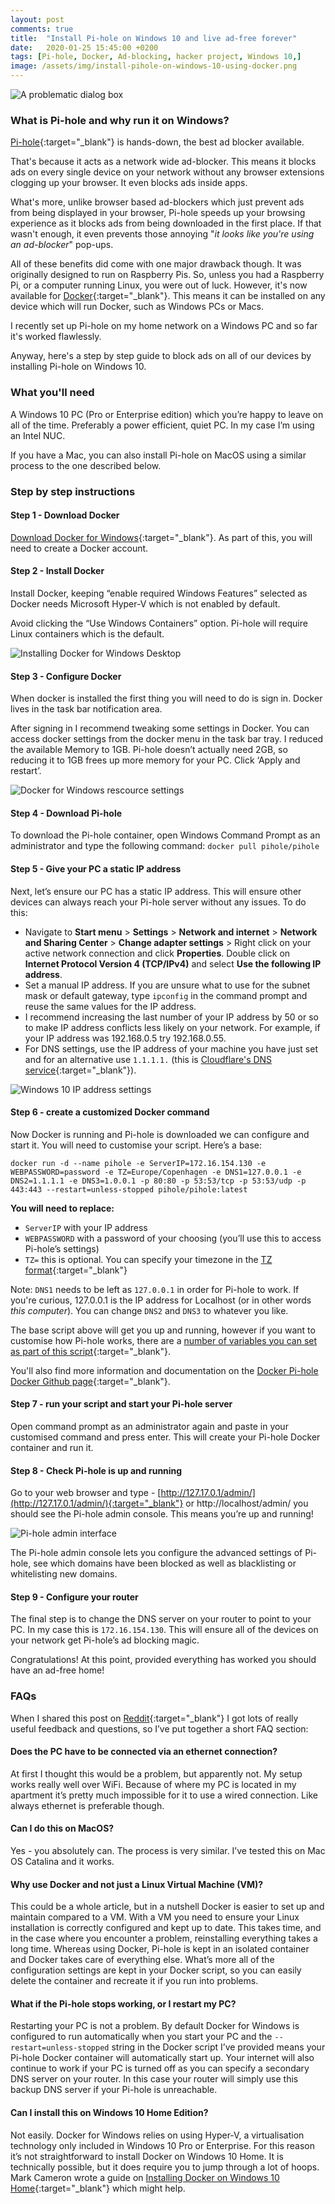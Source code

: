 ```yaml
---
layout: post
comments: true
title:  "Install Pi-hole on Windows 10 and live ad-free forever"
date:   2020-01-25 15:45:00 +0200
tags: [Pi-hole, Docker, Ad-blocking, hacker project, Windows 10,]
image: /assets/img/install-pihole-on-windows-10-using-docker.png
---
```

![A problematic dialog box]({{site.baseurl}}/assets/img/install-pihole-on-windows-10-using-docker.png)

### What is Pi-hole and why run it on Windows?

[Pi-hole](https://pi-hole.net/){:target="_blank"} is hands-down, the best ad blocker available.  

That's because it acts as a network wide ad-blocker. This means it blocks ads on every single device on your network without any browser extensions clogging up your browser. It even blocks ads inside apps.  

What's more, unlike browser based ad-blockers which just prevent ads from being displayed in your browser, Pi-hole speeds up your browsing experience as it blocks ads from being downloaded in the first place. If that wasn't enough, it even prevents those annoying "*it looks like you're using an ad-blocker*" pop-ups.

All of these benefits did come with one major drawback though. It was originally designed to run on Raspberry Pis. So, unless you had a Raspberry Pi, or a computer running Linux, you were out of luck. However, it's now available for [Docker](https://www.docker.com){:target="_blank"}. This means it can be installed on any device which will run Docker, such as Windows PCs or Macs.

I recently set up Pi-hole on my home network on a Windows PC and so far it's worked flawlessly.  

Anyway, here's a step by step guide to block ads on all of our devices by installing Pi-hole on Windows 10. 


### What you'll need
A Windows 10 PC (Pro or Enterprise edition) which you’re happy to leave on all of the time. Preferably a power efficient, quiet PC. In my case I’m using an Intel NUC.

If you have a Mac, you can also install Pi-hole on MacOS using a similar process to the one described below.

### Step by step instructions

#### Step 1 - Download Docker
 [Download Docker for Windows](https://www.docker.com/products/docker-desktop){:target="_blank"}. As part of this, you will need to create a Docker account.
#### Step 2 - Install Docker
Install Docker, keeping “enable required Windows Features” selected as Docker needs Microsoft Hyper-V which is not enabled by default. 

Avoid clicking the “Use Windows Containers” option. Pi-hole will require Linux containers which is the default. 

![Installing Docker for Windows Desktop]({{site.baseurl}}/assets/img/1-install-docker-windows.png)
#### Step 3 - Configure Docker
When docker is installed the first thing  you will need to do is sign in. Docker lives in the task bar notification area. 

After signing in I recommend tweaking some settings in Docker. You can access docker settings from the docker menu in the task bar tray. I reduced the available Memory to 1GB. Pi-hole doesn’t actually need 2GB, so reducing it to 1GB frees up more memory for your PC. Click ‘Apply and restart’.

![Docker for Windows rescource settings]({{site.baseurl}}/assets/img/2-docker-windows-resources-configuration.png)
#### Step 4 - Download Pi-hole
To download the Pi-hole container, open Windows Command Prompt as an administrator and type the following command: ```docker pull pihole/pihole``` 
#### Step 5 - Give your PC a static IP address
Next, let’s ensure our PC has a static IP address. This will ensure other devices can always reach your Pi-hole server without any issues. To do this:
- Navigate to **Start menu** > **Settings** > **Network and internet** > **Network and Sharing Center** > **Change adapter settings** > Right click on your active network connection and click **Properties**. Double click on **Internet Protocol Version 4 (TCP/IPv4)** and select **Use the following IP address**.  
- Set a manual IP address. If you are unsure what to use for the subnet mask or default gateway, type ```ipconfig``` in the command prompt and reuse the same values for the IP address. 
- I recommend increasing the last number of your IP address by 50 or so to make IP address conflicts less likely on your network. For example, if your IP address was 192.168.0.5 try 192.168.0.55.  
- For DNS settings, use the IP address of your machine you have just set and for an alternative use ```1.1.1.1.``` (this is [Cloudflare's DNS service](https://1.1.1.1/dns/){:target="_blank"}).

![Windows 10 IP address settings]({{site.baseurl}}/assets/img/3-windows-change-to-static-ip.png)

#### Step 6 - create a customized Docker command
Now Docker is running and Pi-hole is downloaded we can configure and start it. You will need to customise your script. Here’s a base:


```docker run -d --name pihole -e ServerIP=172.16.154.130 -e WEBPASSWORD=password -e TZ=Europe/Copenhagen -e DNS1=127.0.0.1 -e DNS2=1.1.1.1 -e DNS3=1.0.0.1 -p 80:80 -p 53:53/tcp -p 53:53/udp -p 443:443 --restart=unless-stopped pihole/pihole:latest```

**You will need to replace:** 
- ```ServerIP``` with your IP address
- ```WEBPASSWORD``` with a password of your choosing (you’ll use this to access Pi-hole’s settings)
- ```TZ=``` this is optional. You can specify your timezone in the [TZ format](https://en.wikipedia.org/wiki/List_of_tz_database_time_zones){:target="_blank"}

Note: ```DNS1``` needs to be left as ```127.0.0.1``` in order for Pi-hole to work. If you're curious, 127.0.0.1 is the IP address for Localhost (or in other words *this computer*). You can change ```DNS2``` and ```DNS3``` to whatever you like.

The base script above will get you up and running, however if you want to customise how Pi-hole works, there are a [number of variables you can set as part of this script](https://github.com/pi-hole/docker-pi-hole#environment-variables){:target="_blank"}.

You'll also find more information and documentation on the [Docker Pi-hole Docker Github page](https://github.com/pi-hole/docker-pi-hole){:target="_blank"}. 

#### Step 7 - run your script and start your Pi-hole server 
Open command prompt as an administrator again and paste in your customised command and press enter. This will create your Pi-hole Docker container and run it.

#### Step 8 - Check Pi-hole is up and running

Go to your web browser and type - [http://127.17.0.1/admin/](http://127.17.0.1/admin/){:target="_blank"} or http://localhost/admin/  you should see the Pi-hole admin console. This means you’re up and running!

![Pi-hole admin interface]({{site.baseurl}}/assets/img/4-pi-hole-admin-console.png)

The Pi-hole admin console lets you configure the advanced settings of Pi-hole, see which domains have been blocked as well as  blacklisting or whitelisting new domains.

#### Step 9 - Configure your router
The final step is to change the DNS server on your router to point to your PC. In my case this is ```172.16.154.130```. This will ensure all of the devices on your network get Pi-hole’s ad blocking magic.

Congratulations! At this point, provided everything has worked you should have an ad-free home!

### FAQs
When I shared this post on [Reddit](https://www.reddit.com/r/pihole/comments/eu6qnj/installing_pihole_using_docker_on_windows_10/){:target="_blank"} I got lots of really useful feedback and questions, so I’ve put together a short FAQ section:

#### Does the PC have to be connected via an ethernet connection?
At first I thought this would be a problem, but apparently not. My setup works really well over WiFi. Because of where my PC is located in my apartment it’s pretty much impossible for it to use a wired connection. Like always ethernet is preferable though.

#### Can I do this on MacOS?
Yes - you absolutely can. The process is very similar. I’ve tested this on Mac OS Catalina and it works.


#### Why use Docker and not just a Linux Virtual Machine (VM)?
This could be a whole article, but in a nutshell Docker is easier to set up and maintain compared to a VM. With a VM you need to ensure your Linux installation is correctly configured and kept up to date. This takes time, and in the case where you encounter a problem, reinstalling everything takes a long time. Whereas using Docker, Pi-hole is kept in an isolated container and Docker takes care of everything else. What’s more all of the configuration settings are kept in your Docker script, so you can easily delete the container and recreate it if you run into problems.

#### What if the Pi-hole stops working, or I restart my PC?
Restarting your PC is not a problem. By default Docker for Windows is configured to run automatically when you start your PC and the ```--restart=unless-stopped``` string in the Docker script I’ve provided means your Pi-hole Docker container will automatically start up. Your internet will also continue to work if your PC is turned off as you can specify a secondary DNS server on your router. In this case your router will simply use this backup DNS server if your Pi-hole is unreachable. 

#### Can I install this on Windows 10 Home Edition?
Not easily. Docker for Windows relies on using Hyper-V, a virtualisation technology only included in Windows 10 Pro or Enterprise. For this reason it’s not straightforward to install Docker on Windows 10 Home. It is technically possible, but it does require you to jump through a lot of hoops. Mark Cameron wrote a guide on [Installing Docker on Windows 10 Home](https://medium.com/@mbyfieldcameron/docker-on-windows-10-home-edition-c186c538dff3){:target="_blank"}  which might help. 